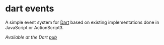 dart events
===========

A simple event system for [Dart](http://www.dartlang.org) based on
existing implementations done in JavaScript or ActionScript3.

*Available at the Dart [pub](http://pub.dartlang.org)*

